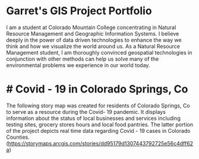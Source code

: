 # Garret's GIS Project Portfolio
I am a student at Colorado Mountain College concentrating in Natural Resource Management and Geographic Information Systems. I believe deeply in the power of data driven technologies to enhance the way we think and how we visualize the world around us. As a Natural Resource Management student, I am thoroughly convinced geospatial technologies in conjunction with other methods can help us solve many of the environmental problems we experience in our world today.  
# # Covid - 19 in Colorado Springs, Co
The following story map was created for residents of Colorado Springs, Co to serve as a resource during the Covid- 19 pandemic. It displays information about the status of local businesses and services including testing sites, grocery stores hours and local food pantries. The latter portion of the project depicts real time data regarding Covid - 19 cases in Colorado Counties. 
(https://storymaps.arcgis.com/stories/dd95179d1307443792725e56c4dff62a) 
